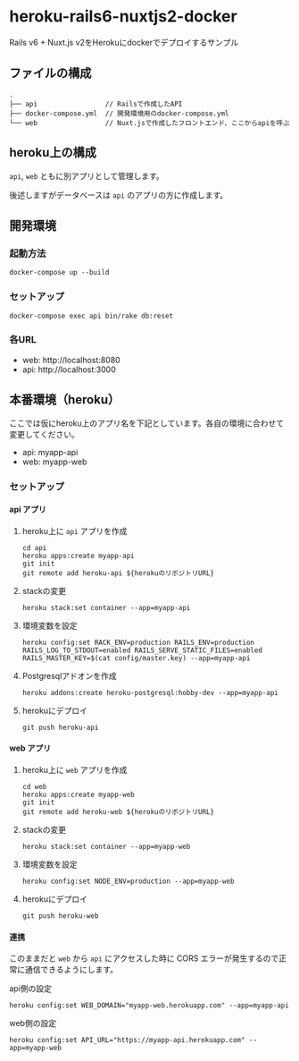 # heroku-rails6-nuxtjs2-docker
Rails v6 + Nuxt.js v2をHerokuにdockerでデプロイするサンプル

## ファイルの構成

```
.
├── api                 // Railsで作成したAPI
├── docker-compose.yml  // 開発環境用のdocker-compose.yml
└── web                 // Nuxt.jsで作成したフロントエンド、ここからapiを呼ぶ
```

## heroku上の構成

`api`, `web` ともに別アプリとして管理します。

後述しますがデータベースは `api` のアプリの方に作成します。

## 開発環境

### 起動方法

```
docker-compose up --build
```

### セットアップ

```
docker-compose exec api bin/rake db:reset
```

### 各URL

- web: http://localhost:8080
- api: http://localhost:3000

## 本番環境（heroku）

ここでは仮にheroku上のアプリ名を下記としています。各自の環境に合わせて変更してください。

- api: myapp-api
- web: myapp-web

### セットアップ

#### api アプリ

1. heroku上に `api` アプリを作成
    ```
    cd api
    heroku apps:create myapp-api
    git init
    git remote add heroku-api ${herokuのリポジトリURL}
    ```
2. stackの変更
    ```
    heroku stack:set container --app=myapp-api
    ```
3. 環境変数を設定
    ```
    heroku config:set RACK_ENV=production RAILS_ENV=production RAILS_LOG_TO_STDOUT=enabled RAILS_SERVE_STATIC_FILES=enabled RAILS_MASTER_KEY=$(cat config/master.key) --app=myapp-api
    ```
4. Postgresqlアドオンを作成
    ```
    heroku addons:create heroku-postgresql:hobby-dev --app=myapp-api
    ```
5. herokuにデプロイ
    ```
    git push heroku-api
    ```

#### web アプリ

1. heroku上に `web` アプリを作成
    ```
    cd web
    heroku apps:create myapp-web
    git init
    git remote add heroku-web ${herokuのリポジトリURL}
    ```
2. stackの変更
    ```
    heroku stack:set container --app=myapp-web
    ```
3. 環境変数を設定
    ```
    heroku config:set NODE_ENV=production --app=myapp-web
    ```
4. herokuにデプロイ
    ```
    git push heroku-web
    ```

#### 連携

このままだと `web` から `api` にアクセスした時に CORS エラーが発生するので正常に通信できるようにします。

api側の設定

```
heroku config:set WEB_DOMAIN="myapp-web.herokuapp.com" --app=myapp-api
```

web側の設定

```
heroku config:set API_URL="https://myapp-api.herokuapp.com" --app=myapp-web
```

